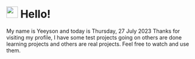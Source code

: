  <h1>
    <img src="https://emojis.slackmojis.com/emojis/images/1643510097/45343/hi.gif?1643510097" width="30"/> 
    Hello!
 </h1>
 <p>
    My name is Yeeyson and today is Thursday, 27 July 2023
    Thanks for visiting my profile, I have some test projects going on others are done learning projects and others are real projects.
    Feel free to watch and use them.
 </p>